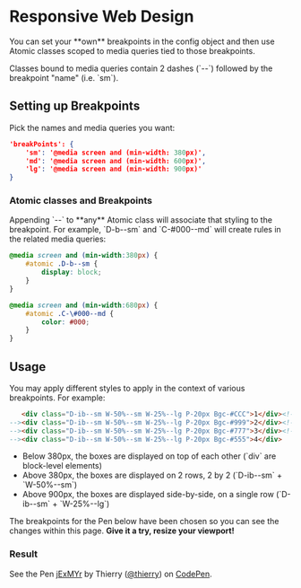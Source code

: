 # Responsive Web Design

<p>You can set your **own** breakpoints in the config object and then use Atomic classes scoped to media queries tied to those breakpoints.</p>

<p class="noteBox info">Classes bound to media queries contain 2 dashes (`--`) followed by the breakpoint &quot;name&quot; (i.e. `sm`).</p>

## Setting up Breakpoints

<p>Pick the names and media queries you want:</p>

```json
'breakPoints': {
    'sm': '@media screen and (min-width: 380px)',
    'md': '@media screen and (min-width: 600px)',
    'lg': '@media screen and (min-width: 900px)'
}
```

<h3>Atomic classes and Breakpoints</h3>

<p>Appending `--<breakpoint name>` to **any** Atomic class will associate that styling to the breakpoint. For example, `D-b--sm` and `C-#000--md` will create rules in the related media queries:</p>

```css
@media screen and (min-width:380px) {
    #atomic .D-b--sm {
        display: block;
    }
}

@media screen and (min-width:680px) {
    #atomic .C-\#000--md {
        color: #000;
    }
}
```

## Usage

<p>You may apply different styles to apply in the context of various breakpoints. For example:</p>

```html
   <div class="D-ib--sm W-50%--sm W-25%--lg P-20px Bgc-#CCC">1</div><!--
--><div class="D-ib--sm W-50%--sm W-25%--lg P-20px Bgc-#999">2</div><!--
--><div class="D-ib--sm W-50%--sm W-25%--lg P-20px Bgc-#777">3</div><!--
--><div class="D-ib--sm W-50%--sm W-25%--lg P-20px Bgc-#555">4</div>
```

<ul class="ul-list">
    <li>Below 380px, the boxes are displayed on top of each other (`div` are block-level elements)</li>
    <li>Above 380px, the boxes are displayed on 2 rows, 2 by 2 (`D-ib--sm` + `W-50%--sm`)</li>
    <li>Above 900px, the boxes are displayed side-by-side, on a single row (`D-ib--sm` + `W-25%--lg`)</li>
</ul>

<p class="noteBox info">The breakpoints for the Pen below have been chosen so you can see the changes within this page. <strong>Give it a try, resize your viewport!</strong></p>

<h3 class="penResult">Result</h3>

<p data-height="265" data-theme-id="12469" data-slug-hash="jExMYr" data-default-tab="result" data-user="thierry" class='codepen'>See the Pen <a href='http://codepen.io/thierry/pen/jExMYr/'>jExMYr</a> by Thierry (<a href='http://codepen.io/thierry'>@thierry</a>) on <a href='http://codepen.io'>CodePen</a>.</p>
